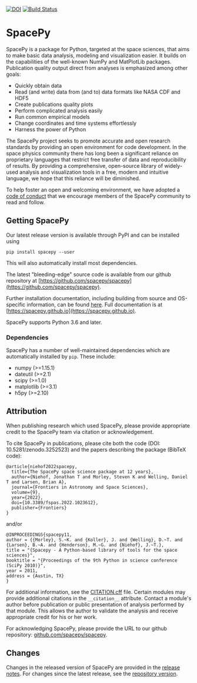 [![DOI](https://zenodo.org/badge/DOI/10.5281/zenodo.3252523.svg)](https://doi.org/10.5281/zenodo.3252523)
[![Build Status](https://github.com/spacepy/spacepy/workflows/CI/badge.svg?branch=main)](https://github.com/spacepy/spacepy/actions?query=workflow%3ACI)

# SpacePy

SpacePy is a package for Python, targeted at the space sciences, that aims to make basic data analysis, modeling and visualization easier. It builds on the capabilities of the well-known NumPy and MatPlotLib packages. Publication quality output direct from analyses is emphasized among other goals:

 - Quickly obtain data
 - Read (and write) data from (and to) data formats like NASA CDF and HDF5
 - Create publications quality plots
 - Perform complicated analysis easily
 - Run common empirical models
 - Change coordinates and time systems effortlessly
 - Harness the power of Python

The SpacePy project seeks to promote accurate and open research standards by providing an open environment for code development. In the space physics community there has long been a significant reliance on proprietary languages that restrict free transfer of data and reproducibility of results. By providing a comprehensive, open-source library of widely-used analysis and visualization tools in a free, modern and intuitive language, we hope that this reliance will be diminished.

To help foster an open and welcoming environment, we have adopted a [code of conduct](https://github.com/spacepy/spacepy/blob/main/code-of-conduct.md) that we encourage members of the SpacePy community to read and follow.

## Getting SpacePy

Our latest release version is available through PyPI and can be installed using

```
pip install spacepy --user
```

This will also automatically install most dependencies.

The latest "bleeding-edge" source code is available from our github repository at [https://github.com/spacepy/spacepy](https://github.com/spacepy/spacepy).

Further installation documentation, including building from source and OS-specific information, can be found [here](https://spacepy.github.io/install.html). Full documentation is at [https://spacepy.github.io](https://spacepy.github.io).

SpacePy supports Python 3.6 and later.

### Dependencies

SpacePy has a number of well-maintained dependencies which are automatically installed by ```pip```. These include:

 - numpy (>=1.15.1)
 - dateutil (>=2.1)
 - scipy (>=1.0)
 - matplotlib (>=3.1)
 - h5py (>=2.10)

## Attribution

When publishing research which used SpacePy, please provide appropriate credit to the SpacePy team via citation or acknowledgement.

To cite SpacePy in publications, please cite both the code (DOI: 10.5281/zenodo.3252523) and the papers describing the package (BibTeX code):

```
@article{niehof2022spacepy,
  title={The SpacePy space science package at 12 years},
  author={Niehof, Jonathan T and Morley, Steven K and Welling, Daniel T and Larsen, Brian A},
  journal={Frontiers in Astronomy and Space Sciences},
  volume={9},
  year={2022},
  doi={10.3389/fspas.2022.1023612},
  publisher={Frontiers}
}
```

and/or

```
@INPROCEEDINGS{spacepy11,
author = {{Morley}, S.~K. and {Koller}, J. and {Welling}, D.~T. and {Larsen}, B.~A. and {Henderson}, M.~G. and {Niehof}, J.~T.},
title = "{Spacepy - A Python-based library of tools for the space sciences}",
booktitle = "{Proceedings of the 9th Python in science conference (SciPy 2010)}",
year = 2011,
address = {Austin, TX}
}
```

For additional information, see the [CITATION.cff](https://github.com/spacepy/spacepy/blob/main/CITATION.cff) file.
Certain modules may provide additional citations in the ```__citation__``` attribute. Contact a module's author before publication or public presentation of analysis performed by that module. This allows the author to validate the analysis and receive appropriate credit for his or her work.

For acknowledging SpacePy, please provide the URL to our github repository: [github.com/spacepy/spacepy](https://github.com/spacepy/spacepy).

## Changes
Changes in the released version of SpacePy are provided in the [release notes](https://spacepy.github.io/release_notes.html). For changes since the latest release, see the [repository version](https://github.com/spacepy/spacepy/blob/main/Doc/source/release_notes.rst).
